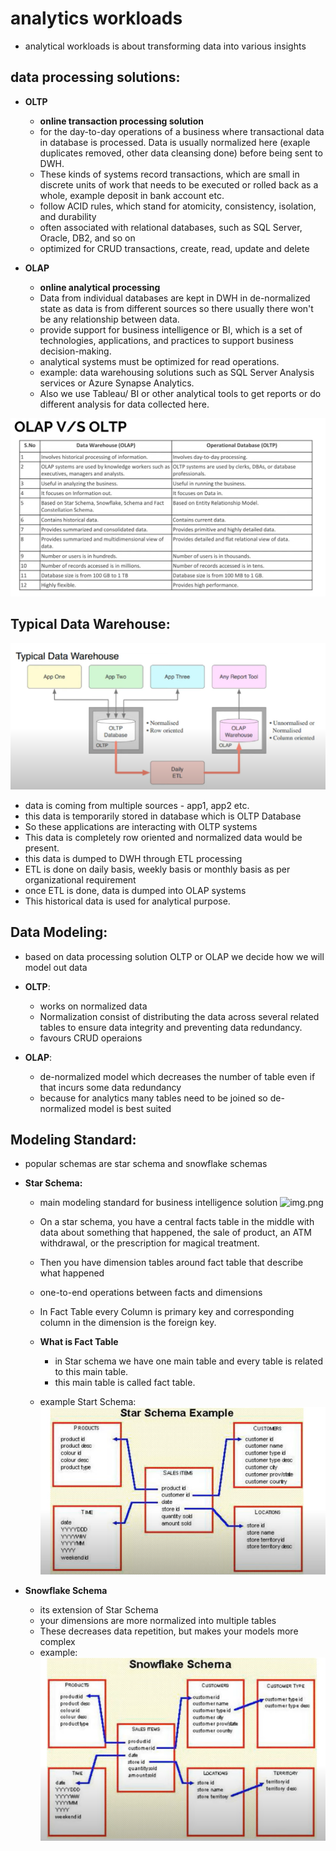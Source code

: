 
# analytics workloads

- analytical workloads is about transforming data into various insights 

## data processing solutions:

- **OLTP**
  - **online transaction processing solution**
  - for the day-to-day operations of a business where transactional data in database is processed. Data is usually normalized here (exaple duplicates removed, other data cleansing done) before being sent to DWH. 
  - These kinds of systems record transactions, which are small in discrete units of work that needs to be executed or rolled back as a whole, example deposit in bank account etc.
  - follow ACID rules, which stand for atomicity, consistency, isolation, and durability
  - often associated with relational databases, such as SQL Server, Oracle, DB2, and so on
  - optimized for CRUD transactions, create, read, update and delete

- **OLAP**
  - **online analytical processing**
  - Data from individual databases are kept in DWH in de-normalized state as data is from different sources so there usually there won't be any relationship between data. 
  - provide support for business intelligence or BI, which is a set of technologies, applications, and practices to support business decision-making.
  - analytical systems must be optimized for read operations.
  - example: data warehousing solutions such as SQL Server Analysis services or Azure Synapse Analytics.
  - Also we use Tableau/ BI or other analytical tools to get reports or do different analysis for data collected here. 


![img.png](../images/4_4.0.1_1.png)

## Typical Data Warehouse:

![img.png](../images/4_4.0.1_2.png)

- data is coming from multiple sources - app1, app2 etc. 
- this data is temporarily stored in database which is OLTP Database 
- So these applications are interacting with OLTP systems 
- This data is completely row oriented and  normalized data would be present.
- this data is dumped to DWH through ETL processing
- ETL is done on daily basis, weekly basis or monthly basis as per organizational requirement 
- once ETL is done, data is dumped into OLAP systems 
- This historical data is used for analytical purpose. 

## Data Modeling: 

- based on data processing solution OLTP or OLAP we decide how we will model out data
- **OLTP**:
  - works on normalized data
  - Normalization consist of distributing the data across several related tables to ensure data integrity and preventing data redundancy.
  - favours CRUD operaions
  
- **OLAP**: 
  - de-normalized model which decreases the number of table even if that incurs some data redundancy
  - because for analytics many tables need to be joined so de-normalized model is best suited

## Modeling Standard:

- popular schemas are star schema and snowflake schemas
- **Star Schema:**
  - main modeling standard for business intelligence solution
  ![img.png](../images/4.0.1.png)
  - On a star schema, you have a central facts table in the middle  with data about something that happened, the sale of product, an ATM withdrawal, or the prescription for magical treatment.
  - Then you have dimension tables around fact table that describe what happened
  - one-to-end operations between facts and dimensions
  - In Fact Table every Column is primary key and corresponding column in the dimension is the foreign key. 

  - **What is Fact Table**
    - in Star schema we have one main table and every table is related to this main table.
    - this main table is called fact table.
  - example Start Schema: ![img_1.png](../images/4_4.0.1_3.png)

- **Snowflake Schema**
  - its extension of Star Schema
  - your dimensions are more normalized into multiple tables
  - These decreases data repetition, but makes your models more complex
  - example: ![img.png](../images/4_4.0.1_4.png)
